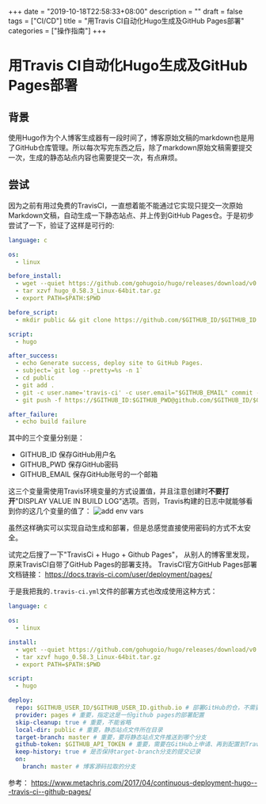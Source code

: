 +++
date = "2019-10-18T22:58:33+08:00"
description = ""
draft = false
tags = ["CI/CD"]
title = "用Travis CI自动化Hugo生成及GitHub Pages部署"
categories = ["操作指南"]
+++

# 用Travis CI自动化Hugo生成及GitHub Pages部署

## 背景

使用Hugo作为个人博客生成器有一段时间了，博客原始文稿的markdown也是用了GitHub仓库管理。所以每次写完东西之后，除了markdown原始文稿需要提交一次，生成的静态站点内容也需要提交一次，有点麻烦。

## 尝试

因为之前有用过免费的TravisCI，一直想着能不能通过它实现只提交一次原始Markdown文稿，自动生成一下静态站点、并上传到GitHub Pages仓。于是初步尝试了一下，验证了这样是可行的:

```YAML
language: c

os:
  - linux

before_install:
  - wget --quiet https://github.com/gohugoio/hugo/releases/download/v0.58.3/hugo_0.58.3_Linux-64bit.tar.gz
  - tar xzvf hugo_0.58.3_Linux-64bit.tar.gz
  - export PATH=$PATH:$PWD

before_script:
  - mkdir public && git clone https://github.com/$GITHUB_ID/$GITHUB_ID.github.io.git public

script:
  - hugo

after_success:
  - echo Generate success, deploy site to GitHub Pages.
  - subject=`git log --pretty=%s -n 1`
  - cd public
  - git add .
  - git -c user.name='travis-ci' -c user.email="$GITHUB_EMAIL" commit -m "$subject"
  - git push -f https://$GITHUB_ID:$GITHUB_PWD@github.com/$GITHUB_ID/$GITHUB_ID.github.io.git

after_failure:
  - echo build failure
```

其中的三个变量分别是：

* GITHUB_ID 保存GitHub用户名
* GITHUB_PWD 保存GitHub密码
* GITHUB_EMAIL 保存GitHub账号的一个邮箱

这三个变量需使用Travis环境变量的方式设置值，并且注意创建时**不要打开**"DISPLAY VALUE IN BUILD LOG"选项。否则，Travis构建的日志中就能够看到你的这几个变量的值了：
![add env vars](../add_env_var.png)

虽然这样确实可以实现自动生成和部署，但是总感觉直接使用密码的方式不太安全。

试完之后搜了一下"TravisCi + Hugo + Github Pages"，
从别人的博客里发现，原来TravisCI自带了GitHub Pages的部署支持。
TravisCI官方GitHub Pages部署文档链接： https://docs.travis-ci.com/user/deployment/pages/

于是我把我的`.travis-ci.yml`文件的部署方式也改成使用这种方式：

```YAML
language: c

os:
  - linux

install:
  - wget --quiet https://github.com/gohugoio/hugo/releases/download/v0.58.3/hugo_0.58.3_Linux-64bit.tar.gz
  - tar xzvf hugo_0.58.3_Linux-64bit.tar.gz
  - export PATH=$PATH:$PWD

script:
  - hugo

deploy:
  repo: $GITHUB_USER_ID/$GITHUB_USER_ID.github.io # 部署GitHub的仓，不需要 https://github.com/ 前缀
  provider: pages # 重要，指定这是一份github pages的部署配置
  skip-cleanup: true # 重要，不能省略
  local-dir: public # 重要，静态站点文件所在目录
  target-branch: master # 重要，要将静态站点文件推送到哪个分支
  github-token: $GITHUB_API_TOKEN # 重要，需要在GitHub上申请、再到配置到Travis
  keep-history: true # 是否保持target-branch分支的提交记录
  on:
    branch: master # 博客源码拉取的分支
```


参考： https://www.metachris.com/2017/04/continuous-deployment-hugo---travis-ci--github-pages/



